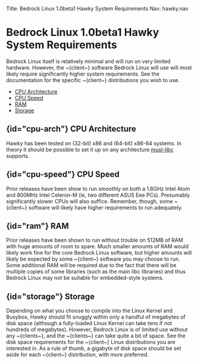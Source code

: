 Title: Bedrock Linux 1.0beta1 Hawky System Requirements
Nav: hawky.nav

# Bedrock Linux 1.0beta1 Hawky System Requirements

Bedrock Linux itself is relatively minimal and will run on very limited hardware.
However, the ~{client~} software Bedrock Linux will use will most likely require
significantly higher system requirements. See the documentation for the
specific ~{client~} distributions you wish to use.

- [CPU Architecture](#cpu-arch)
- [CPU Speed](#cpu-speed)
- [RAM](#ram)
- [Storage](#storage)

## {id="cpu-arch"} CPU Architecture

Hawky has been tested on (32-bit) x86 and (64-bit) x86-64 systems. In theory it
should be possible to set it up on any architecture
[musl-libc](http://www.musl-libc.org/) supports.

## {id="cpu-speed"} CPU Speed

Prior releases have been show to run smoothly on both a 1.6GHz Intel Atom and
800MHz Intel Celeron-M (ie, two different ASUS Eee PCs).  Presumably
significantly slower CPUs will also suffice. Remember, though, some ~{client~}
software will likely have higher requirements to run adequately.

## {id="ram"} RAM

Prior releases have been shown to run without trouble on 512MB of RAM with huge
amounts of room to spare. Much smaller amounts of RAM would likely work fine
for the core Bedrock Linux software, but higher amounts will likely be expected
by some ~{client~} software you may choose to run.  Some additional RAM will be
required due to the fact that there will be multiple copies of some libraries
(such as the main libc libraries) and thus Bedrock Linux may not be suitable
for embedded-style systems.

## {id="storage"} Storage

Depending on what you choose to compile into the Linux Kernel and Busybox,
Hawky should fit snuggly within only a handful of megabytes of disk space
(although a fully-loaded Linux Kernel can take tens if not hundreds of
megabytes). However, Bedrock Linux is of limited use without any ~{clients~}, and
the ~{clients~} can take quite a bit of space. See the disk space requirements for
the ~{client~} Linux distributions you are interested in. As a rule of thumb, a
gigabyte of disk space should be set aside for each ~{client~} distribution, with
more preferred.
